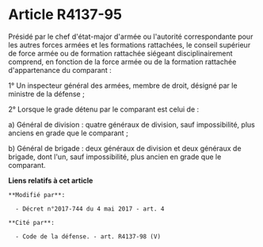 # Article R4137-95

Présidé par le chef d'état-major d'armée ou l'autorité correspondante pour les autres forces armées et les formations
rattachées, le conseil supérieur de force armée ou de formation rattachée siégeant disciplinairement comprend, en fonction de
la force armée ou de la formation rattachée d'appartenance du comparant :

1° Un inspecteur général des armées, membre de droit, désigné par le ministre de la défense ;

2° Lorsque le grade détenu par le comparant est celui de :

a) Général de division : quatre généraux de division, sauf impossibilité, plus anciens en grade que le comparant ;

b) Général de brigade : deux généraux de division et deux généraux de brigade, dont l'un, sauf impossibilité, plus ancien en
grade que le comparant.

**Liens relatifs à cet article**

	**Modifié par**:

	  - Décret n°2017-744 du 4 mai 2017 - art. 4

	**Cité par**:

	  - Code de la défense. - art. R4137-98 (V)

